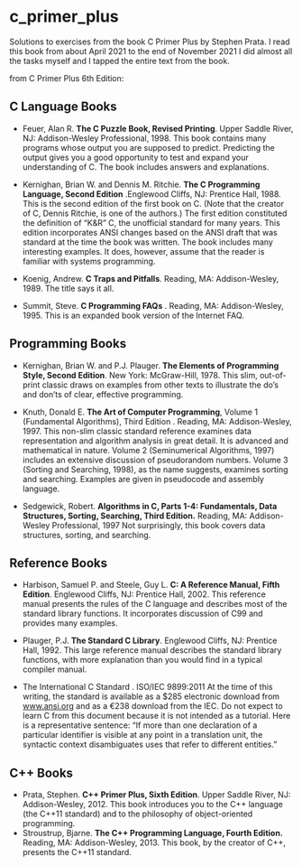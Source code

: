 # c_primer_plus
Solutions to exercises from the book C Primer Plus by Stephen Prata.
I read this book from about April 2021 to the end of November 2021
I did almost all the tasks myself and I tapped the entire text from the book.

from C Primer Plus 6th Edition:

## C Language Books ##

- Feuer, Alan R. **The C Puzzle Book, Revised Printing**. Upper Saddle River, NJ: Addison-Wesley Professional, 1998.
This book contains many programs whose output you are supposed to predict. Predicting the output gives you a good opportunity to test and expand your understanding of C. The book includes answers and explanations.

- Kernighan, Brian W. and Dennis M. Ritchie. **The C Programming Language, Second Edition** .Englewood Cliffs, NJ: Prentice Hall, 1988.
This is the second edition of the first book on C. (Note that the creator of C, Dennis Ritchie, is one of the authors.) The first edition constituted the definition of “K&R” C, the unofficial standard for many years. This edition incorporates ANSI changes based on the ANSI draft that was standard at the time the book was written. The book includes many interesting examples. It does, however, assume that the reader is familiar with systems programming.
- Koenig, Andrew. **C Traps and Pitfalls**. Reading, MA: Addison-Wesley, 1989.
The title says it all. 

- Summit, Steve. **C Programming FAQs** . Reading, MA: Addison-Wesley, 1995.
This is an expanded book version of the Internet FAQ.

## Programming Books ##
- Kernighan, Brian W. and P.J. Plauger. **The Elements of Programming Style, Second Edition**. New York: McGraw-Hill, 1978.
This slim, out-of-print classic draws on examples from other texts to illustrate the do’s and don’ts of clear, effective programming.


- Knuth, Donald E. **The Art of Computer Programming**, Volume 1 (Fundamental Algorithms), Third Edition . Reading, MA: Addison-Wesley, 1997.
This non-slim classic standard reference examines data representation and algorithm analysis in great detail. It is advanced and mathematical in nature. Volume 2 (Seminumerical Algorithms, 1997) includes an extensive discussion of pseudorandom numbers. Volume 3 (Sorting and Searching, 1998), as the name suggests, examines sorting and searching. Examples are given in pseudocode and assembly language.

- Sedgewick, Robert. **Algorithms in C, Parts 1-4: Fundamentals, Data Structures, Sorting, Searching, Third Edition.** Reading, MA: Addison-Wesley Professional, 1997
Not surprisingly, this book covers data structures, sorting, and searching.

## Reference Books ##

- Harbison, Samuel P. and Steele, Guy L. **C: A Reference Manual, Fifth Edition**. Englewood Cliffs, NJ: Prentice Hall, 2002.
This reference manual presents the rules of the C language and describes most of the standard library functions. It incorporates discussion of C99 and provides many examples.

- Plauger, P.J. **The Standard C Library**. Englewood Cliffs, NJ: Prentice Hall, 1992.
This large reference manual describes the standard library functions, with more explanation than you would find in a typical compiler manual.
- The International C Standard . ISO/IEC 9899:2011
At the time of this writing, the standard is available as a $285 electronic download from www.ansi.org and as a €238 download from the IEC. Do not expect to learn C from this document because it is not intended as a tutorial. Here is a representative sentence: “If more than one declaration of a particular identifier is visible at any point in a translation unit, the syntactic context disambiguates uses that refer to different entities.”

## C++ Books ##
- Prata, Stephen. **C++ Primer Plus, Sixth Edition**. Upper Saddle River, NJ: Addison-Wesley, 2012.
This book introduces you to the C++ language (the C++11 standard) and to the philosophy of object-oriented programming.
- Stroustrup, Bjarne. **The C++ Programming Language, Fourth Edition.** Reading, MA: Addison-Wesley, 2013.
This book, by the creator of C++, presents the C++11 standard.
